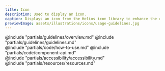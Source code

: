 ```yaml
---
title: Icon
description: Used to display an icon.
caption: Displays an icon from the Helios icon library to enhance the communication of text and UI elements.
previewImage: assets/illustrations/icons/usage-guidelines.jpg
---
```


<section data-tab="Guidelines">
  @include "partials/guidelines/overview.md"
  @include "partials/guidelines/guidelines.md"
</section>

<section data-tab="Code">
  @include "partials/code/how-to-use.md"
  @include "partials/code/component-api.md"
</section>

<section data-tab="Accessibility">
  @include "partials/accessibility/accessibility.md"
</section>

<section data-tab="Resources">
  @include "partials/resources/resources.md"
</section>
